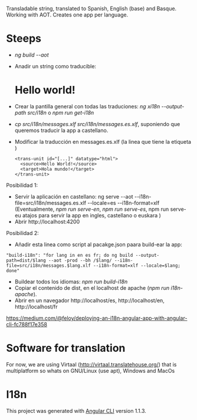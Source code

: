 Transladable string, translated to Spanish, English (base) and Basque.
Working with AOT. Creates one app per language.

# Steeps

- *ng build --aot*
- Anadir un string como traducible: <h1 i18n>Hello world!</h1>
- Crear la pantilla general con todas las traduciones: *ng xi18n --output-path src/i18n* o *npm run get-i18n*
- *cp src/i18n/messages.xlf src/i18n/messages.es.xlf*, suponiendo que queremos traducir la app a castellano.
- Modificar la traducción en messages.es.xlf (la linea que tiene la etiqueta <target>)

      <trans-unit id="[...]" datatype="html">
        <source>Hello World!</source>
        <target>Hola mundo!</target>
      </trans-unit>

Posibilidad 1: 
-  Servir la aplicación en castellano: ng serve --aot --i18n-file=src/i18n/messages.es.xlf --locale=es --i18n-format=xlf
(Eventualmente, *npm run serve-en*, *npm run serve-es*, npm run serve-eu
atajos para servir la app en ingles, castellano o euskara )
- Abrir http://localhost:4200

Posibilidad 2:
- Añadir esta linea como script al pacakge.json paara build-ear la app:
```
"build-i18n": "for lang in en es fr; do ng build --output-path=dist/$lang --aot -prod --bh /$lang/ --i18n-file=src/i18n/messages.$lang.xlf --i18n-format=xlf --locale=$lang; done"
```
- Buildear todos los idiomas: *npm run build-i18n*
- Copiar el contenido de dist, en el localhost de apache (*npm run i18n-apache*).
- Abrir en un navegador http://localhost/es, http://localhost/en, http://localhost/fr

https://medium.com/@feloy/deploying-an-i18n-angular-app-with-angular-cli-fc788f17e358

# Software for translation
  For now, we are using Virtaal (http://virtaal.translatehouse.org/) that is multiplatform
  so whats on GNU/Linux (use apt), Windows and MacOs

# I18n

This project was generated with [Angular CLI](https://github.com/angular/angular-cli) version 1.1.3.
